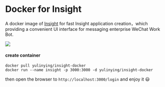 # Docker for Insight

A docker image of [Insight](https://github.com/Elliottssu/insight) for fast Insight application creation，which providing a convenient UI interface for messaging enterprise WeChat Work Bot.

<img src="https://camo.githubusercontent.com/a59aac1ef0d7c42d3deacd093323ec643961c062/68747470733a2f2f75706c6f61642d696d616765732e6a69616e7368752e696f2f75706c6f61645f696d616765732f333530323536372d366336353237643137303966303364382e706e67" />

<br>

#### create container

```shell
docker pull yulinying/insight-docker
docker run --name insight -p 3000:3000 -d yulinying/insight-docker
```

then open the browser to  `http://localhost:3000/login`  and enjoy it 😃

